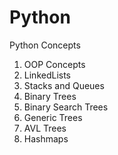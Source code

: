 # Python
Python Concepts
1. OOP Concepts 
2. LinkedLists
3. Stacks and Queues
4. Binary Trees
5. Binary Search Trees
6. Generic Trees
7. AVL Trees
8. Hashmaps
